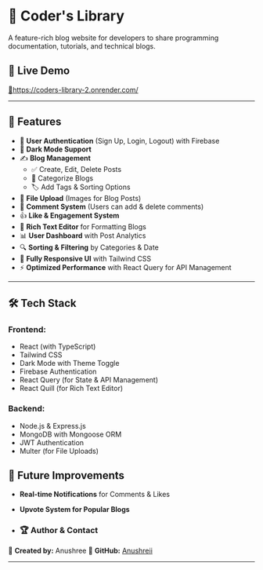 # **📝 Coder's Library**  
A feature-rich blog website for developers to share programming documentation, tutorials, and technical blogs.

## 🚀 **Live Demo**  
[🔗https://coders-library-2.onrender.com/ ](#)

---

## 📌 **Features**  
- 🔐 **User Authentication** (Sign Up, Login, Logout) with Firebase  
- 🌇 **Dark Mode Support**  
- ✍️ **Blog Management**  
  - ✅ Create, Edit, Delete Posts  
  - 📂 Categorize Blogs  
  - 🏷️ Add Tags & Sorting Options  
- 📸 **File Upload** (Images for Blog Posts)  
- 💬 **Comment System** (Users can add & delete comments)  
- 👍 **Like & Engagement System**  
- 📝 **Rich Text Editor** for Formatting Blogs
- 📊 **User Dashboard** with Post Analytics 
- 🔍 **Sorting & Filtering** by Categories & Date  
- 📱 **Fully Responsive UI** with Tailwind CSS  
- ⚡ **Optimized Performance** with React Query for API Management  

---

## 🛠 **Tech Stack**  
### **Frontend:**  
-  React (with TypeScript)  
-  Tailwind CSS  
-  Dark Mode with Theme Toggle  
-  Firebase Authentication  
-  React Query (for State & API Management)  
-  React Quill (for Rich Text Editor)  

### **Backend:**  
-  Node.js & Express.js  
-  MongoDB with Mongoose ORM  
-  JWT Authentication  
-  Multer (for File Uploads)

  ## 🌟 **Future Improvements**  
-  **Real-time Notifications** for Comments & Likes  
-  **Upvote System for Popular Blogs**  


- ### 🏆 **Author & Contact**  
📌 **Created by:** Anushree
📂 **GitHub:** [Anushreii](https://github.com/Anushreii)  

---

